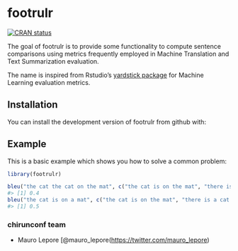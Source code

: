 
<!-- README.md is generated from README.Rmd. Please edit that file -->

# footrulr

[![CRAN
status](https://www.r-pkg.org/badges/version/footrulr)](https://cran.r-project.org/package=footrulr)

The goal of footrulr is to provide some functionality to compute
sentence comparisons using metrics frequently employed in Machine
Translation and Text Summarization evaluation.

The name is inspired from Rstudio’s [yardstick
package](https://tidymodels.github.io/yardstick/) for Machine Learning
evaluation metrics.

## Installation

You can install the development version of footrulr from github with:

## Example

This is a basic example which shows you how to solve a common problem:

``` r
library(footrulr)

bleu("the cat the cat on the mat", c("the cat is on the mat", "there is a cat on the mat"), n = 3)
#> [1] 0.4
bleu("the cat is on a mat", c("the cat is on the mat", "there is a cat on the mat"), n = 3)
#> [1] 0.5
```

### chirunconf team

  - Mauro Lepore \[@mauro\_lepore(<https://twitter.com/mauro_lepore>)
